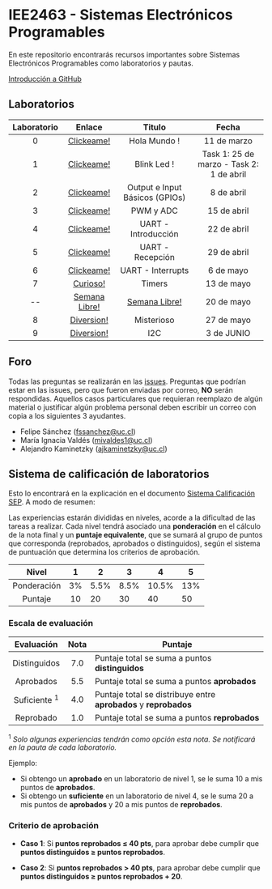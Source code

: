 # IEE2463 - Sistemas Electrónicos Programables

En este repositorio encontrarás recursos importantes sobre Sistemas Electrónicos Programables como laboratorios y pautas. 

[Introducción a GitHub](https://github.com/IEE2463/classroom/blob/master/Material%20de%20apoyo/GitHub/Introducción%20a%20GitHub.pdf) 

## Laboratorios
| Laboratorio |                         Enlace                        | Titulo 		|   Fecha    |
|:-----------:|:-----------------------------------------------------:|:-----------:|:-----------:|
|      0      | [Clickeame!](https://classroom.github.com/a/qVTNJf_J) | Hola Mundo ! | 11 de marzo |
|      1      | [Clickeame!](https://classroom.github.com/a/TF49GyR3) | Blink Led ! | Task 1: 25 de marzo - Task 2: 1 de abril|
|      2      | [Clickeame!](https://classroom.github.com/a/kbl4kGKI) | Output e Input Básicos (GPIOs) | 8 de abril |
|      3      | [Clickeame!](https://classroom.github.com/a/yNNpDuQP) | PWM y ADC | 15 de abril|
|      4      | [Clickeame!](https://classroom.github.com/a/Fp8Dcd4R) | UART - Introducción| 22 de abril|
|      5      | [Clickeame!](https://classroom.github.com/a/Cw4LvB3i) | UART - Recepción| 29 de abril|
|      6      | [Clickeame!](https://classroom.github.com/a/cFzY-F-I) | UART - Interrupts| 6 de mayo|
|      7      | [Curioso!](https://www.youtube.com/watch?v=FwG74xH4uFs) | Timers | 13 de mayo|
|      --      | [Semana Libre!](https://youtu.be/LDU_Txk06tM?t=66) | [Semana Libre!](https://www.youtube.com/watch?v=ZbZSe6N_BXs)| 20 de mayo|
|      8      | [Diversion!](https://www.youtube.com/watch?v=D-UmfqFjpl0) |Misterioso| 27 de mayo|
|      9      | [Diversion!](https://www.youtube.com/watch?v=kRpODt0rflA) |I2C| 3 de JUNIO|


## Foro

Todas las preguntas se realizarán en las [issues](../../issues). Preguntas que podrían estar en las issues, pero que fueron enviadas por correo, **NO** serán respondidas. Aquellos casos particulares que requieran reemplazo de algún material o justificar algún problema personal deben escribir un correo con copia a los siguientes 3 ayudantes.

- Felipe Sánchez (fssanchez@uc.cl)
- María Ignacia Valdés (mivaldes1@uc.cl)
- Alejandro Kaminetzky (ajkaminetzky@uc.cl)

## Sistema de calificación de laboratorios

Esto lo encontrará en la explicación en el documento [Sistema Calificación SEP](/Administración/SistemaCalificacionSEP.pdf). A modo de resumen:

Las experiencias estarán divididas en niveles, acorde a la dificultad de las tareas a
realizar. Cada nivel tendrá asociado una **ponderación** en el cálculo de la nota final y un **puntaje equivalente**, que se sumará al grupo de puntos que corresponda (reprobados, aprobados o distinguidos), según el sistema de puntuación que
determina los criterios de aprobación.


| Nivel			| 1  	|  2 	|  3 	|  4 	| 5  	|
|:-:			|:-:	|---	|---	|---	|---	|
| Ponderación 	| 3%	| 5.5% | 8.5%	| 10.5%| 13%  |
| Puntaje		| 10  	| 20  	| 30 	| 40  	| 50  	|


### Escala de evaluación

| Evaluación 	| Nota 	|	Puntaje 							|
|:-:			|:-:	|---	|
| Distinguidos 	| 7.0	| Puntaje total se suma a puntos **distinguidos** 	|
| Aprobados 	| 5.5	| Puntaje total se suma a puntos **aprobados** 	|
| Suficiente <sup>1</sup>| 4.0	| Puntaje total se distribuye entre **aprobados** y **reprobados** 		|
| Reprobado 	| 1.0	| Puntaje total se suma a puntos **reprobados** 		|

<sup>1</sup> *Solo algunas experiencias tendrán como opción esta nota. Se
notificará en la pauta de cada laboratorio.*

Ejemplo:
- Si obtengo un **aprobado** en un laboratorio de nivel 1, se le suma 10 a mis puntos de **aprobados**.
- Si obtengo un **suficiente** en un laboratorio de nivel 4, se le suma 20 a mis puntos de **aprobados** y 20 a mis puntos de **reprobados**. 

### Criterio de aprobación

- **Caso  1**: Si **puntos reprobados ≤ 40 pts**, para aprobar debe cumplir que **puntos distinguidos ≥ puntos reprobados**.

- **Caso  2**: Si **puntos reprobados > 40 pts**, para aprobar debe cumplir que **puntos distinguidos ≥ puntos reprobados + 20**.


